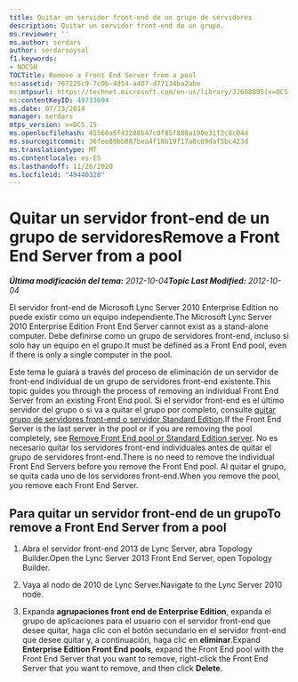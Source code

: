 ```yaml
---
title: Quitar un servidor front-end de un grupo de servidores
description: Quitar un servidor front-end de un grupo.
ms.reviewer: ''
ms.author: serdars
author: serdarsoysal
f1.keywords:
- NOCSH
TOCTitle: Remove a Front End Server from a pool
ms:assetid: 767225c9-7c0b-4d54-a407-d77134ba2abe
ms:mtpsurl: https://technet.microsoft.com/en-us/library/JJ688095(v=OCS.15)
ms:contentKeyID: 49733694
ms.date: 07/23/2014
manager: serdars
mtps_version: v=OCS.15
ms.openlocfilehash: 45560a6f43288b47c0f85f880a190e31f2c8c04d
ms.sourcegitcommit: 36fee89bb887bea4f18b19f17a8c69daf5bc423d
ms.translationtype: MT
ms.contentlocale: es-ES
ms.lasthandoff: 11/26/2020
ms.locfileid: "49440328"
---
```

# <a name="remove-a-front-end-server-from-a-pool"></a><span data-ttu-id="3dc5e-103">Quitar un servidor front-end de un grupo de servidores</span><span class="sxs-lookup"><span data-stu-id="3dc5e-103">Remove a Front End Server from a pool</span></span>

<div data-xmlns="http://www.w3.org/1999/xhtml">

<div class="topic" data-xmlns="http://www.w3.org/1999/xhtml" data-msxsl="urn:schemas-microsoft-com:xslt" data-cs="https://msdn.microsoft.com/">

<div data-asp="https://msdn2.microsoft.com/asp">



</div>

<div id="mainSection">

<div id="mainBody"><span data-ttu-id="3dc5e-104">

<span> </span></span><span class="sxs-lookup"><span data-stu-id="3dc5e-104">

<span> </span></span></span>

<span data-ttu-id="3dc5e-105">_**Última modificación del tema:** 2012-10-04_</span><span class="sxs-lookup"><span data-stu-id="3dc5e-105">_**Topic Last Modified:** 2012-10-04_</span></span>

<span data-ttu-id="3dc5e-106">El servidor front-end de Microsoft Lync Server 2010 Enterprise Edition no puede existir como un equipo independiente.</span><span class="sxs-lookup"><span data-stu-id="3dc5e-106">The Microsoft Lync Server 2010 Enterprise Edition Front End Server cannot exist as a stand-alone computer.</span></span> <span data-ttu-id="3dc5e-107">Debe definirse como un grupo de servidores front-end, incluso si solo hay un equipo en el grupo.</span><span class="sxs-lookup"><span data-stu-id="3dc5e-107">It must be defined as a Front End pool, even if there is only a single computer in the pool.</span></span>

<span data-ttu-id="3dc5e-108">Este tema le guiará a través del proceso de eliminación de un servidor de front-end individual de un grupo de servidores front-end existente.</span><span class="sxs-lookup"><span data-stu-id="3dc5e-108">This topic guides you through the process of removing an individual Front End Server from an existing Front End pool.</span></span> <span data-ttu-id="3dc5e-109">Si el servidor front-end es el último servidor del grupo o si va a quitar el grupo por completo, consulte [quitar grupo de servidores front-end o servidor Standard Edition](remove-front-end-pool-or-standard-edition-server.md).</span><span class="sxs-lookup"><span data-stu-id="3dc5e-109">If the Front End Server is the last server in the pool or if you are removing the pool completely, see [Remove Front End pool or Standard Edition server](remove-front-end-pool-or-standard-edition-server.md).</span></span> <span data-ttu-id="3dc5e-110">No es necesario quitar los servidores front-end individuales antes de quitar el grupo de servidores front-end.</span><span class="sxs-lookup"><span data-stu-id="3dc5e-110">There is no need to remove the individual Front End Servers before you remove the Front End pool.</span></span> <span data-ttu-id="3dc5e-111">Al quitar el grupo, se quita cada uno de los servidores front-end.</span><span class="sxs-lookup"><span data-stu-id="3dc5e-111">When you remove the pool, you remove each Front End Server.</span></span>

<div>

## <a name="to-remove-a-front-end-server-from-a-pool"></a><span data-ttu-id="3dc5e-112">Para quitar un servidor front-end de un grupo</span><span class="sxs-lookup"><span data-stu-id="3dc5e-112">To remove a Front End Server from a pool</span></span>

1.  <span data-ttu-id="3dc5e-113">Abra el servidor front-end 2013 de Lync Server, abra Topology Builder.</span><span class="sxs-lookup"><span data-stu-id="3dc5e-113">Open the Lync Server 2013 Front End Server, open Topology Builder.</span></span>

2.  <span data-ttu-id="3dc5e-114">Vaya al nodo de 2010 de Lync Server.</span><span class="sxs-lookup"><span data-stu-id="3dc5e-114">Navigate to the Lync Server 2010 node.</span></span>

3.  <span data-ttu-id="3dc5e-115">Expanda **agrupaciones front end de Enterprise Edition**, expanda el grupo de aplicaciones para el usuario con el servidor front-end que desee quitar, haga clic con el botón secundario en el servidor front-end que desee quitar y, a continuación, haga clic en **eliminar**.</span><span class="sxs-lookup"><span data-stu-id="3dc5e-115">Expand **Enterprise Edition Front End pools**, expand the Front End pool with the Front End Server that you want to remove, right-click the Front End Server that you want to remove, and then click **Delete**.</span></span>

<span data-ttu-id="3dc5e-116"></div>

</div>

<span> </span>

</div>

</div>

</span><span class="sxs-lookup"><span data-stu-id="3dc5e-116"></div>

</div>

<span> </span>

</div>

</div>

</span></span></div>

